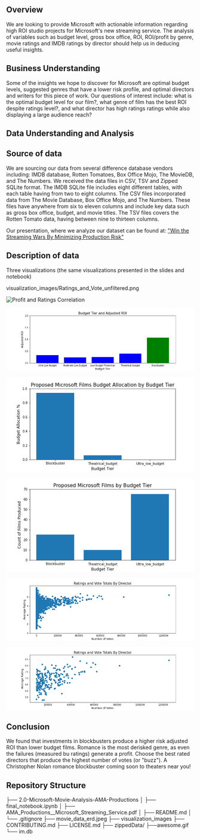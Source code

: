 ## Overview

We are looking to provide Microsoft with actionable information regarding high ROI studio projects for Microsoft's new streaming service. The analysis of variables such as budget level, gross box office, ROI, ROI/profit by genre, movie ratings and IMDB ratings by director should help us in deducing useful insights. 

## Business Understanding

Some of the insights we hope to discover for Microsoft are optimal budget levels, suggested genres that have a lower risk profile, and optimal directors and writers for this piece of work. Our questions of interest include: what is the optimal budget level for our film?, what genre of film has the best ROI despite ratings level?, and what director has high ratings ratings while also displaying a large audience reach?

## Data Understanding and Analysis

## Source of data

We are sourcing our data from several difference database vendors including: IMDB database, Rotten Tomatoes, Box Office Mojo, The MovieDB, and The Numbers. We received the data files in CSV, TSV and Zipped SQLite format. The IMDB SQLite file includes eight different tables, with each table having from two to eight columns. The CSV files incorporated data from The Movie Database, Box Office Mojo, and The Numbers. These files have anywhere from six to eleven columns and include key data such as gross box office, budget, and movie titles. The TSV files covers the Rotten Tomato data, having between nine to thirteen columns.

Our presentation, where we analyze our dataset can be found at:
["Win the Streaming Wars By Minimizing Production Risk"](AMA_Productions__Microsoft_Streaming_Service.pdf)



## Description of data

Three visualizations (the same visualizations presented in the slides and notebook)

visualization_images/Ratings_and_Vote_unfiltered.png



![Profit and Ratings Correlation](visualization_images\Profit\and\rating\correlation.png) 

![Budget Tier and Adjusted ROI](visualization_images/Budget_Tier_and_Adjusted_ROI.png)

![Proposed Microsoft Budget Allocation By Budget Tier](visualization_images/Proposed_Microsoft_Films_Budget_Allocation_by_Budget_Tier.png)

![Proposed Microsoft Films By Budget Tier](visualization_images/Proposed_Microsoft_Films_by_Budget_Tier.png)

![Ratings and Vote Totals By Director](visualization_images/Ratings_and_Vote_unfiltered.png)

![Ratings and Vote Totals By Director](visualization_images/Ratings_and_Vote_filtered.png)



## Conclusion

We found that investments in blockbusters produce a higher risk adjusted ROI than lower budget films. Romance is the most derisked genre, as even the failures (measured bu ratings) generate a profit. Choose the best rated directors that produce the highest number of votes (or "buzz"). A Christopher Nolan romance blockbuster coming soon to theaters near you!


## Repository Structure

├── 2.0-Microsoft-Movie-Analysis-AMA-Productions
│   ├── final_notebook.ipynb
│   ├── AMA_Productions__Microsoft_Streaming_Service.pdf
│   ├── README.md
│   └── .gitignore
├── movie_data_erd.jpeg
├── visualization_images
├── CONTRIBUTING.md
├── LICENSE.md
├── zippedData/
├──awesome.gif
└── im.db


